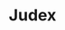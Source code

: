 ---
title: "Judex"
year: 1963
rating: 3.5
stars: "★★★½"
rewatched: false
permalink: "judex-1963"
watched_on: 2024-11-06
---